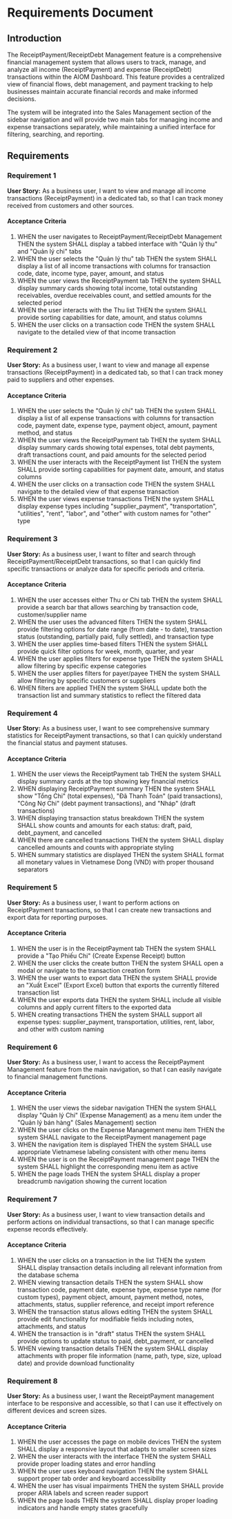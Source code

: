 # Requirements Document

## Introduction

The ReceiptPayment/ReceiptDebt Management feature is a comprehensive financial management system that allows users to track, manage, and analyze all income (ReceiptPayment) and expense (ReceiptDebt) transactions within the AIOM Dashboard. This feature provides a centralized view of financial flows, debt management, and payment tracking to help businesses maintain accurate financial records and make informed decisions.

The system will be integrated into the Sales Management section of the sidebar navigation and will provide two main tabs for managing income and expense transactions separately, while maintaining a unified interface for filtering, searching, and reporting.

## Requirements

### Requirement 1

**User Story:** As a business user, I want to view and manage all income transactions (ReceiptPayment) in a dedicated tab, so that I can track money received from customers and other sources.

#### Acceptance Criteria

1. WHEN the user navigates to ReceiptPayment/ReceiptDebt Management THEN the system SHALL display a tabbed interface with "Quản lý thu" and "Quản lý chi" tabs
2. WHEN the user selects the "Quản lý thu" tab THEN the system SHALL display a list of all income transactions with columns for transaction code, date, income type, payer, amount, and status
3. WHEN the user views the ReceiptPayment tab THEN the system SHALL display summary cards showing total income, total outstanding receivables, overdue receivables count, and settled amounts for the selected period
4. WHEN the user interacts with the Thu list THEN the system SHALL provide sorting capabilities for date, amount, and status columns
5. WHEN the user clicks on a transaction code THEN the system SHALL navigate to the detailed view of that income transaction

### Requirement 2

**User Story:** As a business user, I want to view and manage all expense transactions (ReceiptPayment) in a dedicated tab, so that I can track money paid to suppliers and other expenses.

#### Acceptance Criteria

1. WHEN the user selects the "Quản lý chi" tab THEN the system SHALL display a list of all expense transactions with columns for transaction code, payment date, expense type, payment object, amount, payment method, and status
2. WHEN the user views the ReceiptPayment tab THEN the system SHALL display summary cards showing total expenses, total debt payments, draft transactions count, and paid amounts for the selected period
3. WHEN the user interacts with the ReceiptPayment list THEN the system SHALL provide sorting capabilities for payment date, amount, and status columns
4. WHEN the user clicks on a transaction code THEN the system SHALL navigate to the detailed view of that expense transaction
5. WHEN the user views expense transactions THEN the system SHALL display expense types including "supplier_payment", "transportation", "utilities", "rent", "labor", and "other" with custom names for "other" type

### Requirement 3

**User Story:** As a business user, I want to filter and search through ReceiptPayment/ReceiptDebt transactions, so that I can quickly find specific transactions or analyze data for specific periods and criteria.

#### Acceptance Criteria

1. WHEN the user accesses either Thu or Chi tab THEN the system SHALL provide a search bar that allows searching by transaction code, customer/supplier name
2. WHEN the user uses the advanced filters THEN the system SHALL provide filtering options for date range (from date - to date), transaction status (outstanding, partially paid, fully settled), and transaction type
3. WHEN the user applies time-based filters THEN the system SHALL provide quick filter options for week, month, quarter, and year
4. WHEN the user applies filters for expense type THEN the system SHALL allow filtering by specific expense categories
5. WHEN the user applies filters for payer/payee THEN the system SHALL allow filtering by specific customers or suppliers
6. WHEN filters are applied THEN the system SHALL update both the transaction list and summary statistics to reflect the filtered data

### Requirement 4

**User Story:** As a business user, I want to see comprehensive summary statistics for ReceiptPayment transactions, so that I can quickly understand the financial status and payment statuses.

#### Acceptance Criteria

1. WHEN the user views the ReceiptPayment tab THEN the system SHALL display summary cards at the top showing key financial metrics
2. WHEN displaying ReceiptPayment summary THEN the system SHALL show "Tổng Chi" (total expenses), "Đã Thanh Toán" (paid transactions), "Công Nợ Chi" (debt payment transactions), and "Nháp" (draft transactions)
3. WHEN displaying transaction status breakdown THEN the system SHALL show counts and amounts for each status: draft, paid, debt_payment, and cancelled
4. WHEN there are cancelled transactions THEN the system SHALL display cancelled amounts and counts with appropriate styling
5. WHEN summary statistics are displayed THEN the system SHALL format all monetary values in Vietnamese Dong (VND) with proper thousand separators

### Requirement 5

**User Story:** As a business user, I want to perform actions on ReceiptPayment transactions, so that I can create new transactions and export data for reporting purposes.

#### Acceptance Criteria

1. WHEN the user is in the ReceiptPayment tab THEN the system SHALL provide a "Tạo Phiếu Chi" (Create Expense Receipt) button
2. WHEN the user clicks the create button THEN the system SHALL open a modal or navigate to the transaction creation form
3. WHEN the user wants to export data THEN the system SHALL provide an "Xuất Excel" (Export Excel) button that exports the currently filtered transaction list
4. WHEN the user exports data THEN the system SHALL include all visible columns and apply current filters to the exported data
5. WHEN creating transactions THEN the system SHALL support all expense types: supplier_payment, transportation, utilities, rent, labor, and other with custom naming

### Requirement 6

**User Story:** As a business user, I want to access the ReceiptPayment Management feature from the main navigation, so that I can easily navigate to financial management functions.

#### Acceptance Criteria

1. WHEN the user views the sidebar navigation THEN the system SHALL display "Quản lý Chi" (Expense Management) as a menu item under the "Quản lý bán hàng" (Sales Management) section
2. WHEN the user clicks on the Expense Management menu item THEN the system SHALL navigate to the ReceiptPayment management page
3. WHEN the navigation item is displayed THEN the system SHALL use appropriate Vietnamese labeling consistent with other menu items
4. WHEN the user is on the ReceiptPayment management page THEN the system SHALL highlight the corresponding menu item as active
5. WHEN the page loads THEN the system SHALL display a proper breadcrumb navigation showing the current location

### Requirement 7

**User Story:** As a business user, I want to view transaction details and perform actions on individual transactions, so that I can manage specific expense records effectively.

#### Acceptance Criteria

1. WHEN the user clicks on a transaction in the list THEN the system SHALL display transaction details including all relevant information from the database schema
2. WHEN viewing transaction details THEN the system SHALL show transaction code, payment date, expense type, expense type name (for custom types), payment object, amount, payment method, notes, attachments, status, supplier reference, and receipt import reference
3. WHEN the transaction status allows editing THEN the system SHALL provide edit functionality for modifiable fields including notes, attachments, and status
4. WHEN the transaction is in "draft" status THEN the system SHALL provide options to update status to paid, debt_payment, or cancelled
5. WHEN viewing transaction details THEN the system SHALL display attachments with proper file information (name, path, type, size, upload date) and provide download functionality

### Requirement 8

**User Story:** As a business user, I want the ReceiptPayment management interface to be responsive and accessible, so that I can use it effectively on different devices and screen sizes.

#### Acceptance Criteria

1. WHEN the user accesses the page on mobile devices THEN the system SHALL display a responsive layout that adapts to smaller screen sizes
2. WHEN the user interacts with the interface THEN the system SHALL provide proper loading states and error handling
3. WHEN the user uses keyboard navigation THEN the system SHALL support proper tab order and keyboard accessibility
4. WHEN the user has visual impairments THEN the system SHALL provide proper ARIA labels and screen reader support
5. WHEN the page loads THEN the system SHALL display proper loading indicators and handle empty states gracefully